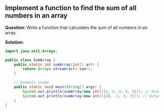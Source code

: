 ## Implement a function to find the sum of all numbers in an array

**Question:** Write a function that calculates the sum of all numbers in an array.

**Solution:**
```java
import java.util.Arrays;

public class SumArray {
    public static int sumArray(int[] arr) {
        return Arrays.stream(arr).sum();
    }

    // Example usage
    public static void main(String[] args) {
        System.out.println(sumArray(new int[]{1, 2, 3, 4, 5})); // Output: 15
        System.out.println(sumArray(new int[]{10, -2, 3, 7})); // Output: 18
    }
}
